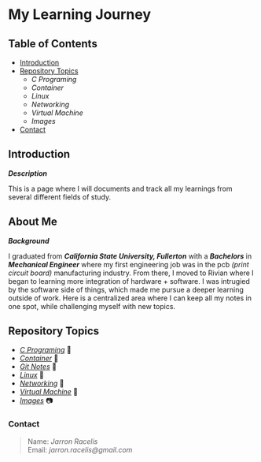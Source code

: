 # My Learning Journey

## Table of Contents

* [Introduction](#introduction)
* [Repository Topics](#repository-topics)
    * _C Programing_
    * _Container_
    * _Linux_
    * _Networking_
    * _Virtual Machine_
    * _Images_
* [Contact](#contact)   

## Introduction

***Description***

This is a page where I will documents and track all my learnings from several different fields of study.

## About Me

***Background***

I graduated from ***California State University, Fullerton*** with a ***Bachelors*** in ***Mechanical Engineer*** where my first engineering job was in the pcb _(print circuit board)_ manufacturing industry. From there, I moved to Rivian where I began to learning more integration of hardware + software. I was intrugied by the software side of things, which made me pursue a deeper learning outside of work. Here is a centralized area where I can keep all my notes in one spot, while challenging myself with new topics.

## Repository Topics

* [_C Programing_](https://github.com/jracelis-hub/my-learning-notes/tree/main/c_programming) :open_file_folder:
* [_Container_](https://github.com/jracelis-hub/my-learning-notes/tree/main/container) :open_file_folder:
* [_Git Notes_](https://github.com/jracelis-hub/my-learning-notes/tree/main/git_notes) :open_file_folder:
* [_Linux_](https://github.com/jracelis-hub/my-learning-notes/tree/main/linux) :open_file_folder: 
* [_Networking_](https://github.com/jracelis-hub/my-learning-notes/tree/main/networking) :open_file_folder:
* [_Virtual Machine_](https://github.com/jracelis-hub/my-learning-notes/tree/main/virtual_machine) :open_file_folder:
* [_Images_](https://github.com/jracelis-hub/my-learning-notes/tree/main/images) 📷

### Contact
>  Name: _Jarron Racelis_ \
>  Email: _jarron.racelis@gmail.com_


